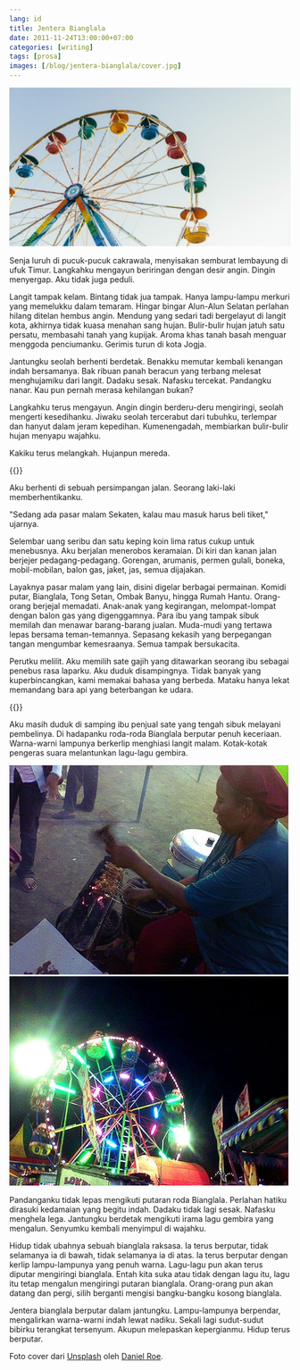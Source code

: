 ```yaml
---
lang: id
title: Jentera Bianglala
date: 2011-11-24T13:00:00+07:00
categories: [writing]
tags: [prosa]
images: [/blog/jentera-bianglala/cover.jpg]
---
```

![Jentera Bianglala](cover.jpg)

Senja luruh di pucuk-pucuk cakrawala, menyisakan semburat lembayung di ufuk Timur. Langkahku mengayun beriringan dengan desir angin. Dingin menyergap. Aku tidak juga peduli.

Langit tampak kelam. Bintang tidak jua tampak. Hanya lampu-lampu merkuri yang memelukku dalam temaram. Hingar bingar Alun-Alun Selatan perlahan hilang ditelan hembus angin. Mendung yang sedari tadi bergelayut di langit kota, akhirnya tidak kuasa menahan sang hujan. Bulir-bulir hujan jatuh satu persatu, membasahi tanah yang kupijak. Aroma khas tanah basah menguar menggoda penciumanku. Gerimis turun di kota Jogja.

Jantungku seolah berhenti berdetak. Benakku memutar kembali kenangan indah bersamanya. Bak ribuan panah beracun yang terbang melesat menghujamiku dari langit. Dadaku sesak. Nafasku tercekat. Pandangku nanar. Kau pun pernah merasa kehilangan bukan?

Langkahku terus mengayun. Angin dingin berderu-deru mengiringi, seolah mengerti kesedihanku. Jiwaku seolah tercerabut dari tubuhku, terlempar dan hanyut dalam jeram kepedihan. Kumenengadah, membiarkan bulir-bulir hujan menyapu wajahku.

Kakiku terus melangkah. Hujanpun mereda.

{{<section-break>}}

Aku berhenti di sebuah persimpangan jalan. Seorang laki-laki memberhentikanku.

"Sedang ada pasar malam Sekaten, kalau mau masuk harus beli tiket," ujarnya.

Selembar uang seribu dan satu keping koin lima ratus cukup untuk menebusnya. Aku berjalan menerobos keramaian. Di kiri dan kanan jalan berjejer pedagang-pedagang. Gorengan, arumanis, permen gulali, boneka, mobil-mobilan, balon gas, jaket, jas, semua dijajakan.

Layaknya pasar malam yang lain, disini digelar berbagai permainan. Komidi putar, Bianglala, Tong Setan, Ombak Banyu, hingga Rumah Hantu. Orang-orang berjejal memadati. Anak-anak yang kegirangan, melompat-lompat dengan balon gas yang digenggamnya. Para ibu yang tampak sibuk memilah dan menawar barang-barang jualan. Muda-mudi yang tertawa lepas bersama teman-temannya. Sepasang kekasih yang berpegangan tangan mengumbar kemesraanya. Semua tampak bersukacita.

Perutku melilit. Aku memilih sate gajih yang ditawarkan seorang ibu sebagai penebus rasa laparku. Aku duduk disampingnya. Tidak banyak yang kuperbincangkan, kami memakai bahasa yang berbeda. Mataku hanya lekat memandang bara api yang beterbangan ke udara.

{{<section-break>}}

Aku masih duduk di samping ibu penjual sate yang tengah sibuk melayani pembelinya. Di hadapanku roda-roda Bianglala berputar penuh keceriaan. Warna-warni lampunya berkerlip menghiasi langit malam. Kotak-kotak pengeras suara melantunkan lagu-lagu gembira.

![Ibu penjual sate.](01-sate.jpg)
![Jentera bianglala.](02-pasar-malam-sekaten.jpg)

Pandanganku tidak lepas mengikuti putaran roda Bianglala. Perlahan hatiku dirasuki kedamaian yang begitu indah. Dadaku tidak lagi sesak. Nafasku menghela lega. Jantungku berdetak mengikuti irama lagu gembira yang mengalun. Senyumku kembali menyimpul di wajahku.

Hidup tidak ubahnya sebuah bianglala raksasa. Ia terus berputar, tidak selamanya ia di bawah, tidak selamanya ia di atas. Ia terus berputar dengan kerlip lampu-lampunya yang penuh warna. Lagu-lagu pun akan terus diputar mengiringi bianglala. Entah kita suka atau tidak dengan lagu itu, lagu itu tetap mengalun mengiringi putaran bianglala. Orang-orang pun akan datang dan pergi, silih berganti mengisi bangku-bangku kosong bianglala.

Jentera bianglala berputar dalam jantungku. Lampu-lampunya berpendar, mengalirkan warna-warni indah lewat nadiku. Sekali lagi sudut-sudut bibirku terangkat tersenyum. Akupun melepaskan kepergianmu. Hidup terus berputar.

Foto cover dari [Unsplash](https://unsplash.com/photos/nmdv1H6l_2w) oleh [Daniel Roe](https://unsplash.com/@danielroe).
